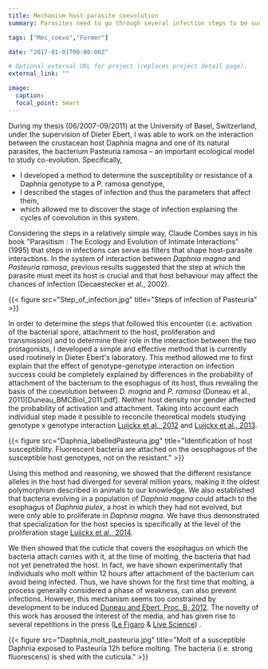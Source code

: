 ```yaml
---
title: Mechanism host-parasite coevolution
summary: Parasites need to go through several infection steps to be successfull. We study how the evolution at each step shapes host-parasite coevolution.

tags: ["Mec_coevo","Former"]

date: "2017-01-01T00:00:00Z"

# Optional external URL for project (replaces project detail page).
external_link: ""

image:
  caption:
  focal_point: Smart
---
```


During my thesis (06/2007-09/2011) at the University of Basel, Switzerland, under the supervision of Dieter Ebert, I was able to work on the interaction between the crustacean host Daphnia magna and one of its natural parasites, the bacterium Pasteuria ramosa – an important ecological model to study co-evolution. 
Specifically, 
<ul>
  <li>I developed a method to determine the susceptibility or resistance of a Daphnia genotype to a P. ramosa genotype, </li>
  <li>I described the stages of infection and thus the parameters that affect them,</li>
  <li>which allowed me to discover the stage of infection explaining the cycles of coevolution in this system.</li>
</ul>

Considering the steps in a relatively simple way, Claude Combes says in his book "Parasitism : The Ecology and Evolution of Intimate Interactions" (1995) that steps in infections can serve as filters that shape host-parasite interactions. In the system of interaction between <i>Daphnia magna</i> and <i>Pasteuria ramosa</i>, previous results suggested that the step at which the parasite must meet its host is crucial and that host behaviour may affect the chances of infection (Decaestecker et al., 2002). 

{{< figure src="Step_of_infection.jpg" title="Steps of infection of Pasteuria" >}}

In order to determine the steps that followed this encounter (i.e. activation of the bacterial spore, attachment to the host, proliferation and transmission) and to determine their role in the interaction between the two protagonists, I developed a simple and effective method that is currently used routinely in Dieter Ebert's laboratory. This method allowed me to first explain that the effect of genotype-genotype interaction on infection success could be completely explained by differences  in the probability of attachment of the bacterium to the esophagus of its host, thus revealing the basis of the coevolution between <i>D. magna</i> and  <i>P. ramosa</i> (Duneau et al., 2011)[Duneau_BMCBiol_2011.pdf]. Neither host density nor gender affected the probability of activation and attachment. Taking into account  each individual  step made it possible to reconcile theoretical models studying genotype x genotype interaction [Luijckx et al., 2012](Luijckx_Heredity_2012.pdf) and [Luijckx et al., 2013](Luijckx_CurBiol_2013.pdf).

{{< figure src="Daphnia_labelledPasteuria.jpg" title="Identification of host susceptibility. Fluorescent bacteria are attached on the oesophagous of the susceptible host genotypes, not on the resistant." >}}

Using this method and reasoning, we showed that the different resistance alleles in the host had diverged for several million years, making it the oldest polymorphism described in animals to our knowledge. We also established that bacteria evolving in a population of <i>Daphnia magna</i> could attach to the esophagus of <i>Daphnia pulex</i>, a host in which they had not evolved, but were only able to proliferate in <i>Daphnia magna</i>. We have thus demonstrated that specialization for the host species is specifically at the level of the proliferation stage [Luijckx et al., 2014](Luijckx_Evolution_2014.pdf).

We then showed that the cuticle that covers the esophagus on which the bacteria attach carries with it, at the time of molting, the bacteria that had not yet penetrated the host. In fact, we have shown experimentally that individuals who molt within 12 hours after attachment of the bacterium can avoid being infected. Thus, we have shown for the first time that molting, a process generally considered a phase of weakness, can also  prevent infections. However, this mechanism seems too constrained by development to be induced [Duneau and Ebert, Proc. B, 2012](Duneau_ProcB_2012.pdf). The novelty of this work has aroused the interest of the media, and has given rise to several repetitions in the press ([Le Figaro](https://bit.ly/2tbIPUk) & [Live Science](https://bit.ly/37aT6Po)) .

{{< figure src="Daphnia_molt_pasteuria.jpg" title="Molt of a susceptible Daphnia exposed to Pasteuria 12h before molting. The bacteria (i.e. strong fluorescens) is shed with the cuticula." >}}
